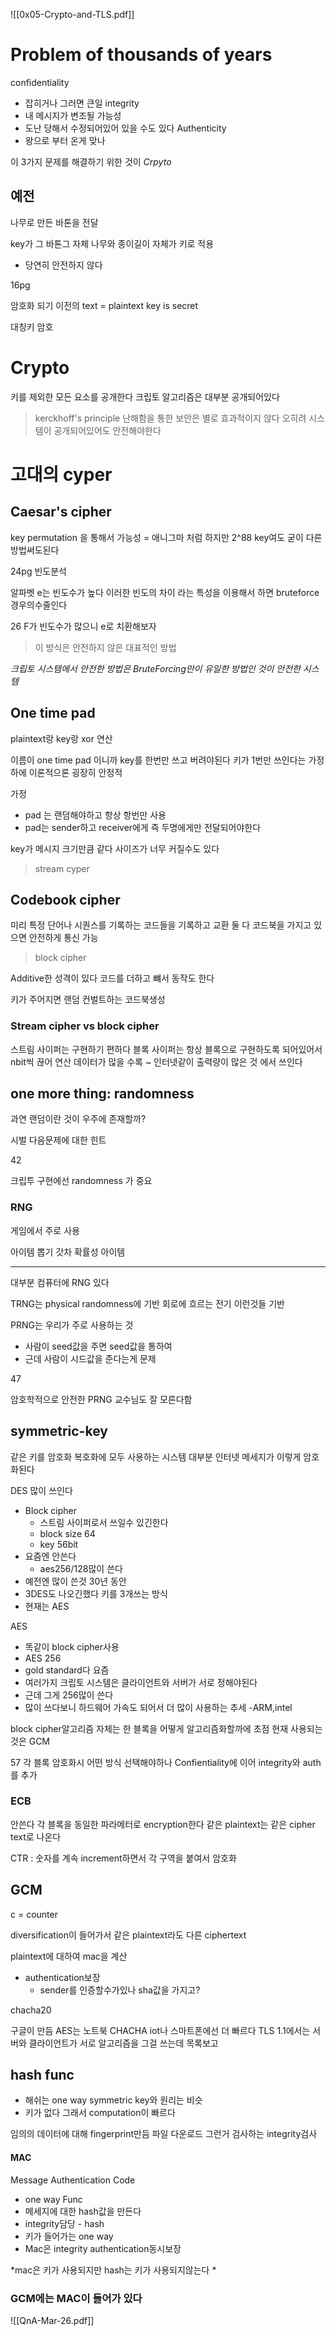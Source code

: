 
![[0x05-Crypto-and-TLS.pdf]]

# Problem of thousands of years

confidentiality 
- 잡히거나 그러면 큰일
integrity
- 내 메시지가 변조될 가능성
- 도난 당해서 수정되어있어 있을 수도 있다
Authenticity
 - 왕으로 부터 온게 맞나

이 3가지 문제를 해결하기 위한 것이 *Crpyto*


## 예전 
나무로 만든 바톤을 전달

key가 그 바톤그 자체 나무와 종이길이 자체가 키로 적용
- 당연히 안전하지 않다 

16pg 

암호화 되기 이전의 text = plaintext
key is secret

대칭키 암호 

# Crypto

키를 제외한 모든 요소를 공개한다
크립토 알고리즘은 대부분 공개되어있다

> kerckhoff's principle 
> 난해함을 통한 보안은 별로 효과적이지 않다 
> 오히려 시스템이 공개되어있어도 안전해야한다



# 고대의 cyper

## Caesar's cipher
key permutation 을 통해서 가능성 = 애니그마 처럼 
하지만 2^88 key여도 굳이 다른 방법써도된다

24pg
빈도분석 

알파벳 e는 빈도수가 높다 
이러한 빈도의 차이 라는 특성을 이용해서 하면 bruteforce경우의수줄인다

26
F가 빈도수가 많으니 e로 치환해보자

> 이 방식은 안전하지 않은 대표적인 방법 

*크립토 시스템에서 안전한 방법은 BruteForcing만이 유일한 방법인 것이 안전한 시스템*


## One time pad 
plaintext랑 key랑 xor 연산

이름이 one time pad 이니까 key를 한번만 쓰고 버려야된다
키가 1번만 쓰인다는 가정하에 이론적으론 굉장히 안정적 

가정 
- pad 는 랜덤해야하고 항상 항번만 사용
- pad는 sender하고 receiver에게 즉 두명에게만 전달되어야한다

key가 메시지 크기만큼 같다
사이즈가 너무 커질수도 있다
> stream cyper
## Codebook cipher

미리 특정 단어나 시퀀스를 기록하는 코드들을 기록하고 교환 
둘 다 코드북을 가지고 있으면 안전하게 통신 가능
> block cipher

Additive한 성격이 있다 
코드를 더하고 뺴서 동작도 한다

키가 주어지면 랜덤 컨벌트하는 코드북생성

### Stream cipher vs block cipher

스트림 사이퍼는 구현하기 편하다 
블록 사이퍼는 항상 블록으로 구현하도록 되어있어서 nbit씩 끊어 연산
데이터가 많을 수록 ~ 인터넷같이 출력량이 많은 것 에서 쓰인다


## one more thing: randomness
과연 랜덤이란 것이 우주에 존재할까?

시벌 다음문제에 대한 힌트

42 

크립투 구현에선 randomness 가 중요 

### RNG
게임에서 주로 사용

아이템 뽑기 갓차
확률성 아이템

---

대부분 컴퓨터에 RNG 있다

TRNG는 physical randomness에 기반 회로에 흐르는 전기 이런것들 기반

PRNG는 우리가 주로 사용하는 것
- 사람이 seed값을 주면 seed값을 통하여 
- 근데 사람이 시드값을 준다는게 문제 

47

암호학적으로 안전한 PRNG
교수님도 잘 모른다함

## symmetric-key 
같은 키를 암호화 복호화에 모두 사용하는 시스템 
대부분 인터넷 메세지가 이렇게 암호화된다

DES 많이 쓰인다
- Block cipher 
	- 스트림 사이퍼로서 쓰일수 있긴한다
	- block size 64
	- key 56bit
- 요즘엔 안쓴다
	- aes256/128많이 쓴다 
- 예전엔 많이 쓴것 30년 동안 
- 3DES도 나오긴했다 키를 3개쓰는 방식 
- 현재는 AES

AES
- 똑같이 block cipher사용
- AES 256
- gold standard다 요즘 
- 여러가지 크립토 시스템은 클라이언트와 서버가 서로 정해야된다
- 근데 그게 256많이 쓴다
- 많이 쓰다보니 하드웨어 가속도 되어서 더 많이 사용하는 추세 -ARM,intel 

block cipher알고리즘 자체는 한 블록을 어떻게 알고리즘화할까에 초점 
현재 사용되는 것은 GCM

57
각 블록 암호화시 어떤 방식 선택해야하나 
Confientiality에 이어 integrity와 auth를 추가

### ECB
안쓴다
각 블록을 동일한 파라메터로 encryption한다
같은 plaintext는 같은 cipher text로 나온다

CTR : 숫자를 계속 increment하면서 각 구역을 붙여서 암호화 

## GCM
c = counter

diversification이 들어가서 같은 plaintext라도 다른 ciphertext

plaintext에 대하여 mac을 계산 
- authentication보장
	- sender를 인증할수가있나 sha값을 가지고?

chacha20

구글이 만듬 
AES는 노트북 CHACHA iot나 스마트폰에선 더 빠르다 
TLS 1.1에서는 서버와 클라이언트가 서로 알고리즘을 그걸 쓰는데 목록보고 


## hash func 
- 해쉬는 one way 
symmetric key와 원리는 비슷 
- 키가 없다 그래서 computation이 빠르다 

임의의 데이터에 대해 fingerprint만듬
파일 다운로드 그런거 검사하는 integrity검사 

#### MAC
Message Authentication Code

- one way Func 
- 메세지에 대한 hash값을 만든다
- integrity담당 - hash
- 키가 들어가는 one way
- Mac은 integrity authentication동시보장

*mac은 키가 사용되지만 hash는 키가 사용되지않는다 *


### GCM에는 MAC이 들어가 있다 



![[QnA-Mar-26.pdf]]

